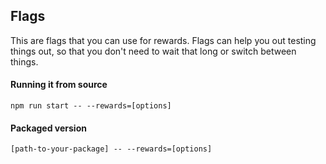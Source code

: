 ## Flags
This are flags that you can use for rewards. Flags can help you out testing things out, so that you don't need to wait that long or switch between things.

#### Running it from source
`npm run start -- --rewards=[options]`

#### Packaged version
`[path-to-your-package] -- --rewards=[options]`

